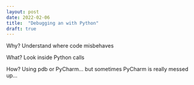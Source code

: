 ```yaml
---
layout: post
date: 2022-02-06
title:  "Debugging an with Python"
draft: true
---
```








Why?
Understand where code misbehaves

What?
Look inside Python calls

How?
Using pdb or PyCharm... but sometimes PyCharm is really messed up...

